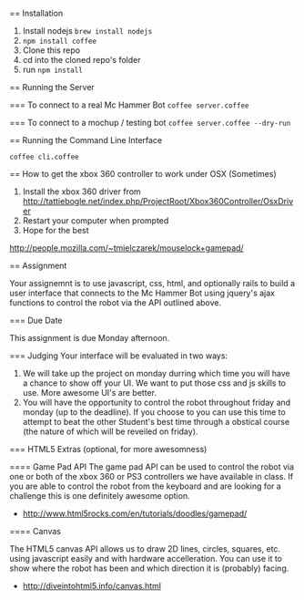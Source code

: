 == Installation

1. Install nodejs `brew install nodejs`
2. `npm install coffee`
3. Clone this repo
4. cd into the cloned repo's folder
5. run `npm install`


== Running the Server

=== To connect to a real Mc Hammer Bot
`coffee server.coffee`

=== To connect to a mochup / testing bot
`coffee server.coffee --dry-run`


== Running the Command Line Interface

`coffee cli.coffee`


== How to get the xbox 360 controller to work under OSX (Sometimes)

1. Install the xbox 360 driver from http://tattiebogle.net/index.php/ProjectRoot/Xbox360Controller/OsxDriver
2. Restart your computer when prompted
3. Hope for the best

http://people.mozilla.com/~tmielczarek/mouselock+gamepad/

== Assignment

Your assignemnt is to use javascript, css, html, and optionally rails to build a user interface that connects to the Mc Hammer Bot using jquery's ajax functions to control the robot via the API outlined above.

=== Due Date

This assignment is due Monday afternoon.

=== Judging
Your interface will be evaluated in two ways:

1. We will take up the project on monday durring which time you will have a chance to show off your UI. We want to put those css and js skills to use. More awesome UI's are better.
2. You will have the opportunity to control the robot throughout friday and monday (up to the deadline). If you choose to you can use this time to attempt to beat the other Student's best time through a obstical course (the nature of which will be reveiled on friday).

=== HTML5 Extras (optional, for more awesomness)

==== Game Pad API
The game pad API can be used to control the robot via one or both of the xbox 360 or PS3 controllers we have available in class. If you are able to control the robot from the keyboard and are looking for a challenge this is one definitely awesome option.

* http://www.html5rocks.com/en/tutorials/doodles/gamepad/


==== Canvas

The HTML5 canvas API allows us to draw 2D lines, circles, squares, etc. using javascript easily and with hardware accelleration. You can use it to show where the robot has been and which direction it is (probably) facing.

* http://diveintohtml5.info/canvas.html
